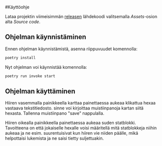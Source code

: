#Käyttöohje

Lataa projektin viimeisimmän [releasen](https://github.com/kaariroo/ot-harjoitustyo/releases/tag/viikko_5) lähdekoodi valitsemalla _Assets_-osion alta _Source code_.

## Ohjelman käynnistäminen

Ennen ohjelman käynnistämistä, asenna riippuvuudet komennolla:

```bash
poetry install
```

Nyt ohjelman voi käynnistää komennolla:

```bash
poetry run invoke start
```
## Ohjelman käyttäminen

Hiiren vasemmalla painikkeella karttaa painettaessa aukeaa klikattua hexaa
vastaava tekstitiedosto. sinne voi kirjoittaa muistiinpanoja kartan siitä
hexasta. Tallenna muistiinpano "save" nappulalla.

Hiiren oikealla painikkeella painettaessa aukeaa suden statblokki. 
Tavoitteena on että jokaiselle hexalle voisi määritellä mitä statblokkeja
niihin aukeaa ja ne esim. suurentuisivat kun hiiren vie niiden päälle, mikä 
helpottaisi lukemista ja ne saisi tietty suljettuakin.
